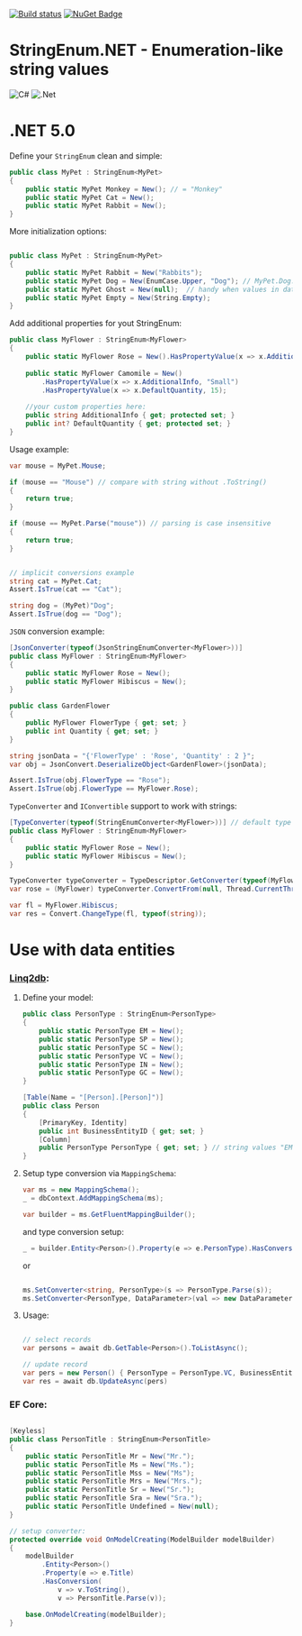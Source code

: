 [![Build status](https://ci.appveyor.com/api/projects/status/dkm6x44rnqwsrbly?svg=true)](https://ci.appveyor.com/project/feeleen/stringenum-net) [![NuGet Badge](https://buildstats.info/nuget/StringEnum.Net)](https://www.nuget.org/packages/StringEnum.Net/)

# StringEnum.NET - Enumeration-like string values

![C#](https://img.shields.io/badge/c%23-%23239120.svg?style=for-the-badge&logo=c-sharp&logoColor=white)
![.Net](https://img.shields.io/badge/.NET-5C2D91?style=for-the-badge&logo=.net&logoColor=white)

# .NET 5.0

Define your `StringEnum` clean and simple:

```cs
public class MyPet : StringEnum<MyPet>
{
	public static MyPet Monkey = New(); // = "Monkey" 
	public static MyPet Cat = New(); 
	public static MyPet Rabbit = New();
}
```

More initialization options:

```cs

public class MyPet : StringEnum<MyPet>
{
	public static MyPet Rabbit = New("Rabbits");
	public static MyPet Dog = New(EnumCase.Upper, "Dog"); // MyPet.Dog.ToString() -> "DOG"
	public static MyPet Ghost = New(null);  // handy when values in dataobject may have null values
	public static MyPet Empty = New(String.Empty);
}
```

Add additional properties for yout StringEnum:

```cs
public class MyFlower : StringEnum<MyFlower>
{
	public static MyFlower Rose = New().HasPropertyValue(x => x.AdditionalInfo, "Big");
	
	public static MyFlower Camomile = New()
		.HasPropertyValue(x => x.AdditionalInfo, "Small")
		.HasPropertyValue(x => x.DefaultQuantity, 15);
	
	//your custom properties here:
	public string AdditionalInfo { get; protected set; }
	public int? DefaultQuantity { get; protected set; }
}

```

Usage example:

```cs
var mouse = MyPet.Mouse;

if (mouse == "Mouse") // compare with string without .ToString()
{
	return true;
}

if (mouse == MyPet.Parse("mouse")) // parsing is case insensitive
{
	return true;
}


// implicit conversions example
string cat = MyPet.Cat;
Assert.IsTrue(cat == "Cat");

string dog = (MyPet)"Dog";
Assert.IsTrue(dog == "Dog");

```

`JSON` conversion example:

```cs
[JsonConverter(typeof(JsonStringEnumConverter<MyFlower>))]
public class MyFlower : StringEnum<MyFlower>
{
    public static MyFlower Rose = New();
    public static MyFlower Hibiscus = New();
}

public class GardenFlower
{
    public MyFlower FlowerType { get; set; }
    public int Quantity { get; set; }
}

string jsonData = "{'FlowerType' : 'Rose', 'Quantity' : 2 }";
var obj = JsonConvert.DeserializeObject<GardenFlower>(jsonData);

Assert.IsTrue(obj.FlowerType == "Rose");
Assert.IsTrue(obj.FlowerType == MyFlower.Rose);

```

`TypeConverter` and `IConvertible` support to work with strings:

```cs
[TypeConverter(typeof(StringEnumConverter<MyFlower>))] // default type converter
public class MyFlower : StringEnum<MyFlower>
{
    public static MyFlower Rose = New();
    public static MyFlower Hibiscus = New();
}

TypeConverter typeConverter = TypeDescriptor.GetConverter(typeof(MyFlower));
var rose = (MyFlower) typeConverter.ConvertFrom(null, Thread.CurrentThread.CurrentCulture, "Rose");

var fl = MyFlower.Hibiscus;
var res = Convert.ChangeType(fl, typeof(string));

```

# Use with data entities 
### [Linq2db](https://github.com/linq2db/linq2db):

1. Define your model:

	```cs
	public class PersonType : StringEnum<PersonType>
	{
		public static PersonType EM = New();
		public static PersonType SP = New();
		public static PersonType SC = New();
		public static PersonType VC = New();
		public static PersonType IN = New();
		public static PersonType GC = New();
	}

	[Table(Name = "[Person].[Person]")]
	public class Person
	{
		[PrimaryKey, Identity]
		public int BusinessEntityID { get; set; }
		[Column]
		public PersonType PersonType { get; set; } // string values "EM", "SP", "SC" ... etc.
	}
	```
2. Setup type conversion via `MappingSchema`:

	```cs
	var ms = new MappingSchema();
	_ = dbContext.AddMappingSchema(ms);

	var builder = ms.GetFluentMappingBuilder();
	```
	and type conversion setup:
	```cs
	_ = builder.Entity<Person>().Property(e => e.PersonType).HasConversion(v => v.Value, s => PersonType.Parse(s));

	```
	or
	```cs

	ms.SetConverter<string, PersonType>(s => PersonType.Parse(s));
	ms.SetConverter<PersonType, DataParameter>(val => new DataParameter { Value = val, DataType = DataType.VarChar });
	```
3. Usage:

	```cs

	// select records
	var persons = await db.GetTable<Person>().ToListAsync();

	// update record
	var pers = new Person() { PersonType = PersonType.VC, BusinessEntityID = 1675 };
	var res = await db.UpdateAsync(pers)

	```


### EF Core:

```cs

[Keyless]
public class PersonTitle : StringEnum<PersonTitle>
{
	public static PersonTitle Mr = New("Mr.");
	public static PersonTitle Ms = New("Ms.");
	public static PersonTitle Mss = New("Ms");
	public static PersonTitle Mrs = New("Mrs.");
	public static PersonTitle Sr = New("Sr.");
	public static PersonTitle Sra = New("Sra.");
	public static PersonTitle Undefined = New(null);
}

// setup converter:
protected override void OnModelCreating(ModelBuilder modelBuilder)
{
	modelBuilder
		.Entity<Person>()
		.Property(e => e.Title)
		.HasConversion(
			v => v.ToString(),
			v => PersonTitle.Parse(v));

	base.OnModelCreating(modelBuilder);
}

```
	

